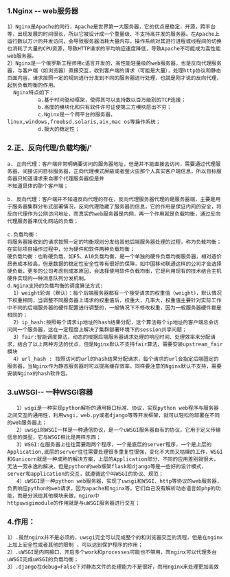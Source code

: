 ### 1.Nginx -- web服务器
    1）Nginx是Apache的同行，Apache是世界第一大服务器，它的优点是稳定，开源，跨平台等，出现发展的时间很长，所以它被设计成一个重量级、不支持高并发的服务器。在Apache上运行数以万计的并发访问，会导致服务器消耗大量内存。操作系统对其进行进程或线程间的切换也消耗了大量的CPU资源，导致HTTP请求的平均响应速度降低，导致Apache不可能成为高性能web服务器。
    2）Nginx是一个俄罗斯工程师用c语言开发的，高性能轻量级的web服务器，也是反向代理服务器，与客户端（如浏览器）直接交互，收到客户端的请求（可能是大量），处理http协议和静态页面内容，请求按照一定的规则进行分发到不同的服务器进行处理，也就是刚才说的反向代理，起到负载均衡的作用。
      Nginx特点如下：
    	      a.基于时间驱动框架，使得其可以支持数以百万级别的TCP连接；
    	      b.高度的模块化和只有软件许可证使第三方模块层出不穷；
    	      c.Nginx是一个跨平台的服务器，linux,windows,freebsd,solaris,aix,mac os等操作系统；
    	      d.极大的稳定性；
### 2.正、反向代理/负载均衡/'
    a. 正向代理：客户端非常明确要访问的服务器地址，但是并不能直接去访问，需要通过代理服务器，间接访问目标服务器，正向代理模式屏蔽或者萤火虫那个人真实客户端信息，所以目标服务器只知道请求来自哪个代理服务器但是并
    不知道具体的那个客户端；
    
    b. 反向代理：客户端并不知道反向代理的存在，反向代理服务器代理的是服务器端，主要是用于服务器集群分布式部署情况，反向代理隐藏了服务器的信息，它的作用是保证内网的安全，将反向代理作为公网访问地址，而真实的web服务器是内网，再一个作用就是负载均衡，通过反向代理服务器来优化网站的负载；
    
    c.负载均衡：
    将服务器接收到的请求按照一定的均衡规则分发给其他后端服务器处理的过程，称为负载均衡；
    在实际项目操作过程中，分为硬件和软件两种负载均衡；
    硬负载均衡：也称硬负载，如F5、A10负载均衡，是一个单独的硬件负载均衡服务器，相对造价昂贵成本较高，但是数据的稳定性安全性等有很好的保障，如中国移动联通这样的公司才会选择硬负载，更多的公司考虑到成本原因，会选择使用软件负载均衡，它是利用现有的技术结合主机硬件实现的一种消息队列分发机制。
    d.Nginx支持的负载均衡的调度算法方式:
      1）weight轮询（默认）：每个后端服务器都有一个接受请求的权重值（weight），默认情况下权重相同，当调整不同服务器上请求的权重值后，权重大，几率大，权重值主要针对实际工作中不同的后端服务器的硬件配置进行调整的，一般情况下不修改权重，因为一般服务器硬件都是相同的；
      2）ip_hash:按照每个请求ip地址的hash结果分配，这个算法每个ip地址的客户端总会访问同一个服务器，这在一定程度上解决了集群部署环境下的session共享问题；
      3）fair:智能调度算法，动态的根据后端服务器请求处理的响应时间、处理效率来分配请求，结合了以上两种方法的优点，但是Nginx默认不支持fair算法，需要安装upstream_fair模块
      4）url_hash : 按照访问的url的hash结果分配请求，每个请求的url会指定后端固定的服务器，当Nginx作为静态服务器时可以提高缓存效率。同样要注意的Nginx默认不支持，需要安装Nginx的hash软件包。

### 3.uWSGI-- 一种WSGI容器
	   1）wsgi是一种实现python解析的通用接口标准、协议，实现python web程序与服务器之间交互的通用性，利用wsgi，web.py或者django等等开发框架，就可以轻松的部署在不同的web服务器上；
	   2）uwsgi同WSGI一样是一种通信协议，是一个uWSGI服务器自有的协议，它用于定义传输信息的类型，它与WSGI相比是两样东西；
	   3）WSGI:在服务器上往往需要跑两个程序，一个是底层的server程序，一个是上层的Application,底层的server往往需要处理很多重复性很强，变化不大而又枯燥的工作，WSGI和Gunicorn就是一种成熟的解决方案，上层的Application部分，不同的应用差别就很大，无法一劳永逸的解决，但是python的web框架flask和django等是一些好的设计模式，server和application的交互，就遵循这个叫WSGI的协议、规范；
	   4）uWSGI是一种python web服务器，实现了uwsgi和WSGI、http等协议的web服务器，负责响应python的web请求，因为apache和nginx等，它们自己没有解析动态语言如php的功能，而是分派给其他模块来做，nginx中
	httpuwsgimodule的作用就是与uWSGI服务器进行交互；
### 4.作用：
	1）.虽然nginx并不是必须的，uwsgi完全可以完成整个的和浏览器交互的流程，但是在nginx上加上安全性或者其他的限制 ，可以达到保护程序的作用；
	2）.uWSGI是内网接口，开启多个work和processes可能也不够用，而nginx可以代理多台uWSGI完成uWSGI的负载均衡；
	3）.django在debug=False下对静态文件的处理能力不是很好，而用nginx来处理更加高效

